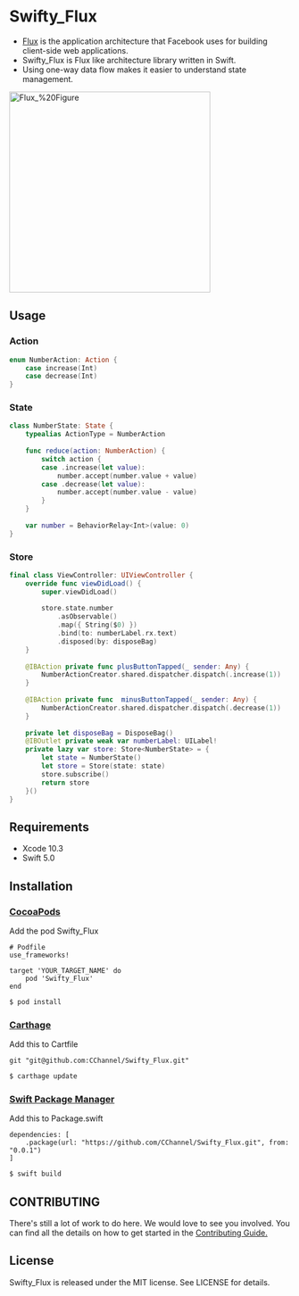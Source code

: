 # Swifty_Flux
- [Flux](https://facebook.github.io/flux/) is the application architecture that Facebook uses for building client-side web applications.
- Swifty_Flux is Flux like architecture library written in Swift.
- Using one-way data flow makes it easier to understand state management.

<img src="https://github.com/CChannel/Swifty_Flux/blob/master/assets/Flux_%20Figure.png" width = "360" title="Flux_%20Figure">

## Usage

### Action
```swift
enum NumberAction: Action {
    case increase(Int)
    case decrease(Int)
}

```

### State
```swift
class NumberState: State {
    typealias ActionType = NumberAction
    
    func reduce(action: NumberAction) {
        switch action {
        case .increase(let value):
            number.accept(number.value + value)
        case .decrease(let value):
            number.accept(number.value - value)
        }
    }
    
    var number = BehaviorRelay<Int>(value: 0)
}
```

### Store
```swift
final class ViewController: UIViewController {
    override func viewDidLoad() {
        super.viewDidLoad()
        
        store.state.number
            .asObservable()
            .map({ String($0) })
            .bind(to: numberLabel.rx.text)
            .disposed(by: disposeBag)
    }
    
    @IBAction private func plusButtonTapped(_ sender: Any) {
        NumberActionCreator.shared.dispatcher.dispatch(.increase(1))
    }
    
    @IBAction private func  minusButtonTapped(_ sender: Any) {
        NumberActionCreator.shared.dispatcher.dispatch(.decrease(1))
    }
    
    private let disposeBag = DisposeBag()
    @IBOutlet private weak var numberLabel: UILabel!
    private lazy var store: Store<NumberState> = {
        let state = NumberState()
        let store = Store(state: state)
        store.subscribe()
        return store
    }()
}
```

## Requirements
- Xcode 10.3
- Swift 5.0

## Installation
### [CocoaPods](https://guides.cocoapods.org/using/using-cocoapods.html)

Add the pod Swifty_Flux
```
# Podfile
use_frameworks!

target 'YOUR_TARGET_NAME' do
    pod 'Swifty_Flux'
end
```
```sh
$ pod install
```

### [Carthage](https://github.com/Carthage/Carthage)

Add this to Cartfile
```
git "git@github.com:CChannel/Swifty_Flux.git"
```
```sh
$ carthage update
```

### [Swift Package Manager](https://github.com/apple/swift-package-manager)
Add this to Package.swift
```
dependencies: [
    .package(url: "https://github.com/CChannel/Swifty_Flux.git", from: "0.0.1")
]
```
```sh
$ swift build
```

## CONTRIBUTING
There's still a lot of work to do here.
We would love to see you involved.
You can find all the details on how to get started in the [Contributing Guide.](https://github.com/CChannel/Swifty_Flux/blob/master/CONTRIBUTING.md)

## License
Swifty_Flux is released under the MIT license. See LICENSE for details.
